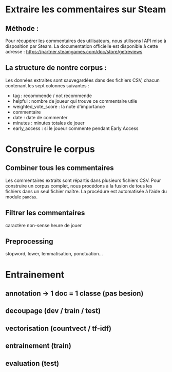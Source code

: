 # Extraire les commentaires sur Steam

## Méthode : 
Pour récupérer les commentaires des utilisateurs, nous utilisons l’API mise à disposition par Steam. 
La documentation officielle est disponible à cette adresse : https://partner.steamgames.com/doc/store/getreviews

## La structure de nontre corpus : 
Les données extraites sont sauvegardées dans des fichiers CSV, chacun contenant les sept colonnes suivantes :
- tag : recommende / not recommende
- helpful : nombre de joueur qui trouve ce commentaire utile
- weighted_vote_score : la note d'importance
- commentaire
- date : date de commenter
- minutes : minutes totales de jouer
- early_access : si le joueur commente pendant Early Access 

# Construire le corpus

## Combiner tous les commentaires
Les commentaires extraits sont répartis dans plusieurs fichiers CSV. Pour construire un corpus complet, nous procédons à la fusion de tous les fichiers dans un seul fichier maître. La procédure est automatisée à l’aide du module `pandas`.

## Filtrer les commentaires
caractère non-sense
heure de jouer

## Preprocessing
stopword, lower, lemmatisation, ponctuation...

# Entrainement

## annotation -> 1 doc = 1 classe (pas besion)

## decoupage (dev / train / test)

## vectorisation (countvect / tf-idf)

## entrainement (train)

## evaluation (test)